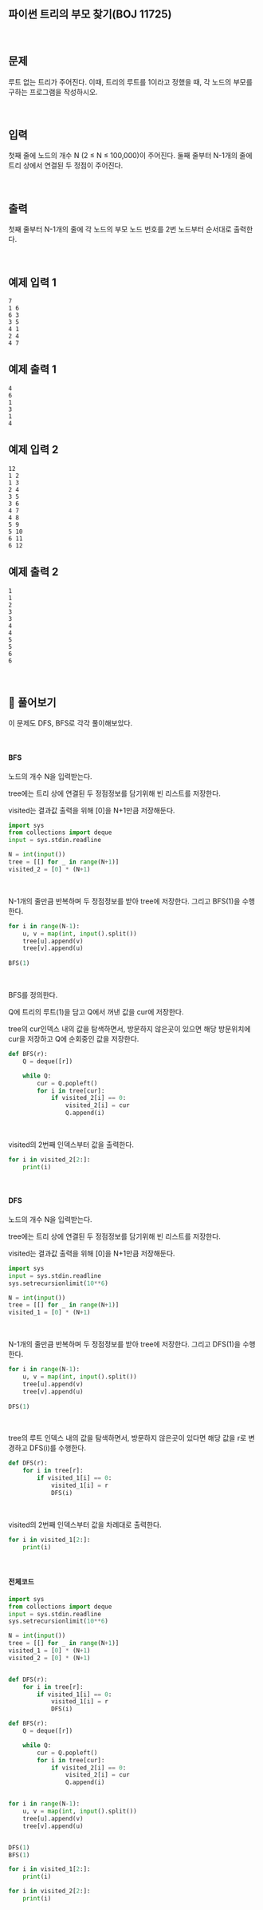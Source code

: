 

## 파이썬 트리의 부모 찾기(BOJ 11725)

<br>

## 문제

루트 없는 트리가 주어진다. 이때, 트리의 루트를 1이라고 정했을 때, 각 노드의 부모를 구하는 프로그램을 작성하시오.

<br>

## 입력

첫째 줄에 노드의 개수 N (2 ≤ N ≤ 100,000)이 주어진다. 둘째 줄부터 N-1개의 줄에 트리 상에서 연결된 두 정점이 주어진다.

<br>

## 출력

첫째 줄부터 N-1개의 줄에 각 노드의 부모 노드 번호를 2번 노드부터 순서대로 출력한다.

<br>

## 예제 입력 1

```
7
1 6
6 3
3 5
4 1
2 4
4 7
```

## 예제 출력 1 

```
4
6
1
3
1
4
```

## 예제 입력 2 

```
12
1 2
1 3
2 4
3 5
3 6
4 7
4 8
5 9
5 10
6 11
6 12
```

## 예제 출력 2 

```
1
1
2
3
3
4
4
5
5
6
6
```

<br>

## 📝 풀어보기 

이 문제도 DFS, BFS로 각각 풀이해보았다.

<br>

#### BFS

노드의 개수 N을 입력받는다.

tree에는 트리 상에 연결된 두 정점정보를 담기위해 빈 리스트를 저장한다.

visited는 결과값 출력을 위해 [0]을 N+1만큼 저장해둔다. 

```python
import sys
from collections import deque
input = sys.stdin.readline

N = int(input())
tree = [[] for _ in range(N+1)]
visited_2 = [0] * (N+1)

```

<br>

N-1개의 줄만큼 반복하며 두 정점정보를 받아 tree에 저장한다. 그리고 BFS(1)을 수행한다.

``` python
for i in range(N-1):
    u, v = map(int, input().split())
    tree[u].append(v)
    tree[v].append(u)
   
BFS(1)
```

<br>

BFS를 정의한다.

Q에 트리의 루트(1)을 담고 Q에서 꺼낸 값을 cur에 저장한다.

tree의 cur인덱스 내의 값을 탐색하면서, 방문하지 않은곳이 있으면 해당 방문위치에 cur을 저장하고 Q에 순회중인 값을 저장한다.

```python
def BFS(r):
    Q = deque([r])

    while Q:
        cur = Q.popleft()
        for i in tree[cur]:
            if visited_2[i] == 0:
                visited_2[i] = cur
                Q.append(i)
```

<br>

visited의 2번째 인덱스부터 값을 출력한다.

```python
for i in visited_2[2:]:
    print(i)
```

<br>

#### DFS

노드의 개수 N을 입력받는다.

tree에는 트리 상에 연결된 두 정점정보를 담기위해 빈 리스트를 저장한다.

visited는 결과값 출력을 위해 [0]을 N+1만큼 저장해둔다. 

```python
import sys
input = sys.stdin.readline
sys.setrecursionlimit(10**6)

N = int(input())
tree = [[] for _ in range(N+1)]
visited_1 = [0] * (N+1)
```

<br>

N-1개의 줄만큼 반복하며 두 정점정보를 받아 tree에 저장한다. 그리고 DFS(1)을 수행한다.

``` python
for i in range(N-1):
    u, v = map(int, input().split())
    tree[u].append(v)
    tree[v].append(u)
 
DFS(1)
```

<br>

tree의 루트 인덱스 내의 값을 탐색하면서, 방문하지 않은곳이 있다면 해당 값을 r로 변경하고 DFS(i)를 수행한다.

``` python
def DFS(r):
    for i in tree[r]:
        if visited_1[i] == 0:
            visited_1[i] = r
            DFS(i)
```

<br>

visited의 2번째 인덱스부터 값을 차례대로 출력한다.

``` python
for i in visited_1[2:]:
    print(i)
```

<br>

#### 전체코드

```python
import sys
from collections import deque
input = sys.stdin.readline
sys.setrecursionlimit(10**6)

N = int(input())
tree = [[] for _ in range(N+1)]
visited_1 = [0] * (N+1)
visited_2 = [0] * (N+1)


def DFS(r):
    for i in tree[r]:
        if visited_1[i] == 0:
            visited_1[i] = r
            DFS(i)

def BFS(r):
    Q = deque([r])

    while Q:
        cur = Q.popleft()
        for i in tree[cur]:
            if visited_2[i] == 0:
                visited_2[i] = cur
                Q.append(i)


for i in range(N-1):
    u, v = map(int, input().split())
    tree[u].append(v)
    tree[v].append(u)


DFS(1)
BFS(1)

for i in visited_1[2:]:
    print(i)

for i in visited_2[2:]:
    print(i)
```

